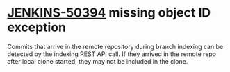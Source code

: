 # [JENKINS-50394](https://issues.jenkins-ci.org/browse/JENKINS-50394) missing object ID exception

Commits that arrive in the remote repository during branch indexing can be detected by the indexing REST API call.
If they arrived in the remote repo after local clone started, they may not be included in the clone.
